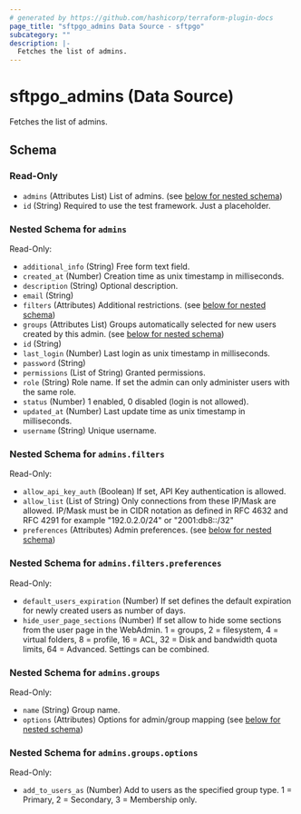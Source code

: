 ```yaml
---
# generated by https://github.com/hashicorp/terraform-plugin-docs
page_title: "sftpgo_admins Data Source - sftpgo"
subcategory: ""
description: |-
  Fetches the list of admins.
---
```


# sftpgo_admins (Data Source)

Fetches the list of admins.



<!-- schema generated by tfplugindocs -->
## Schema

### Read-Only

- `admins` (Attributes List) List of admins. (see [below for nested schema](#nestedatt--admins))
- `id` (String) Required to use the test framework. Just a placeholder.

<a id="nestedatt--admins"></a>
### Nested Schema for `admins`

Read-Only:

- `additional_info` (String) Free form text field.
- `created_at` (Number) Creation time as unix timestamp in milliseconds.
- `description` (String) Optional description.
- `email` (String)
- `filters` (Attributes) Additional restrictions. (see [below for nested schema](#nestedatt--admins--filters))
- `groups` (Attributes List) Groups automatically selected for new users created by this admin. (see [below for nested schema](#nestedatt--admins--groups))
- `id` (String)
- `last_login` (Number) Last login as unix timestamp in milliseconds.
- `password` (String)
- `permissions` (List of String) Granted permissions.
- `role` (String) Role name. If set the admin can only administer users with the same role.
- `status` (Number) 1 enabled, 0 disabled (login is not allowed).
- `updated_at` (Number) Last update time as unix timestamp in milliseconds.
- `username` (String) Unique username.

<a id="nestedatt--admins--filters"></a>
### Nested Schema for `admins.filters`

Read-Only:

- `allow_api_key_auth` (Boolean) If set, API Key authentication is allowed.
- `allow_list` (List of String) Only connections from these IP/Mask are allowed. IP/Mask must be in CIDR notation as defined in RFC 4632 and RFC 4291 for example "192.0.2.0/24" or "2001:db8::/32"
- `preferences` (Attributes) Admin preferences. (see [below for nested schema](#nestedatt--admins--filters--preferences))

<a id="nestedatt--admins--filters--preferences"></a>
### Nested Schema for `admins.filters.preferences`

Read-Only:

- `default_users_expiration` (Number) If set defines the default expiration for newly created users as number of days.
- `hide_user_page_sections` (Number) If set allow to hide some sections from the user page in the WebAdmin. 1 = groups, 2 = filesystem, 4 = virtual folders, 8 = profile, 16 = ACL, 32 = Disk and bandwidth quota limits, 64 = Advanced. Settings can be combined.



<a id="nestedatt--admins--groups"></a>
### Nested Schema for `admins.groups`

Read-Only:

- `name` (String) Group name.
- `options` (Attributes) Options for admin/group mapping (see [below for nested schema](#nestedatt--admins--groups--options))

<a id="nestedatt--admins--groups--options"></a>
### Nested Schema for `admins.groups.options`

Read-Only:

- `add_to_users_as` (Number) Add to users as the specified group type. 1 = Primary, 2 = Secondary, 3 = Membership only.


